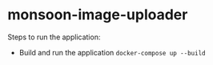 # monsoon-image-uploader

Steps to run the application:
- Build and run the application `docker-compose up --build`

